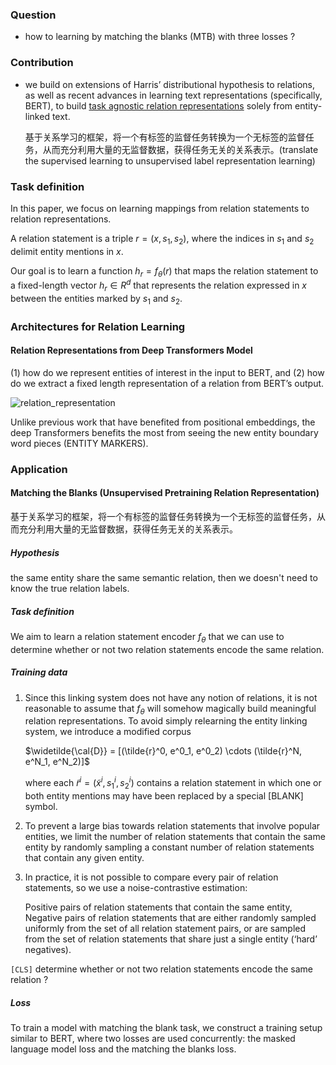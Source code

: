 ### Question

+ how to learning by matching the blanks (MTB) with three losses ?



### Contribution

+ we build on extensions of Harris’ distributional hypothesis to relations, as well as recent advances in learning text representations (specifically, BERT), to build <u>task agnostic relation representations</u> solely from entity-linked text.

  基于关系学习的框架，将一个有标签的监督任务转换为一个无标签的监督任务，从而充分利用大量的无监督数据，获得任务无关的关系表示。(translate the supervised learning to unsupervised label representation learning)



### Task definition

In this paper, we focus on learning mappings from relation statements to relation representations.

A relation statement is a triple $r = (x, s_1, s_2)$, where the indices in $s_1$ and $s_2$ delimit entity mentions in $x$.

Our goal is to learn a function $h_r = f_{\theta}(r)$ that maps the relation statement to a fixed-length vector $h_r \in R^d$ that represents the relation expressed in $x$ between the entities marked by $s_1$ and $s_2$.



### Architectures for Relation Learning

#### Relation Representations from Deep Transformers Model

(1) how do we represent entities of interest in the input to BERT, and (2) how do we extract a fixed length
representation of a relation from BERT’s output.

![relation_representation](https://github.com/bifeng/daily_book_notes/raw/master/resource/variants_architecture_relation_representation_from_bert.png)



Unlike previous work that have benefited from positional embeddings, the deep Transformers benefits the most from seeing the new entity boundary word pieces (ENTITY MARKERS).



### Application

#### Matching the Blanks (Unsupervised Pretraining Relation Representation)

基于关系学习的框架，将一个有标签的监督任务转换为一个无标签的监督任务，从而充分利用大量的无监督数据，获得任务无关的关系表示。

##### Hypothesis

the same entity share the same semantic relation, then we doesn't need to know the true relation labels.

##### Task definition

We aim to learn a relation statement encoder $f_\theta$ that we can use to determine whether or not two relation statements encode the same relation.

##### Training data

1. Since this linking system does not have any notion of relations, it is not reasonable to assume that $f_\theta$ will somehow magically build meaningful relation representations. To avoid simply relearning the entity linking system, we introduce a modified corpus

   $\widetilde{\cal{D}} = [(\tilde{r}^0, e^0_1, e^0_2) \cdots (\tilde{r}^N, e^N_1, e^N_2)]$

   where each $\tilde{r}^i = (\tilde{x}^i, s^i_1, s^i_2)$ contains a relation statement in which one or both entity mentions may have been replaced by a special [BLANK] symbol.

2. To prevent a large bias towards relation statements that involve popular entities, we limit the number of relation statements that contain the same entity by randomly sampling a constant number of relation statements that contain any given entity.

3. In practice, it is not possible to compare every pair of relation statements,  so we use a noise-contrastive estimation:

   Positive pairs of relation statements that contain the same entity, Negative pairs of relation statements that are either randomly sampled uniformly from the set of all relation statement pairs, or are sampled from the set of relation statements that share just a single entity (‘hard’ negatives).

`[CLS]` determine whether or not two relation statements encode the same relation ?



##### Loss

To train a model with matching the blank task, we construct a training setup similar to BERT, where two losses are used concurrently: the masked language model loss and the matching the blanks loss.







